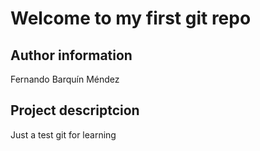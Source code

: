 # Welcome to my first git repo

## Author information
Fernando Barquín Méndez

## Project descriptcion
Just a test git for learning
